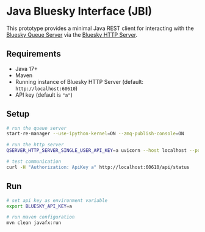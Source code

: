 
# Java Bluesky Interface (JBI)

This prototype provides a minimal Java REST client for interacting with the [Bluesky Queue Server](https://blueskyproject.io/bluesky-queueserver/) via the [Bluesky HTTP Server](https://blueskyproject.io/bluesky-httpserver/).

## Requirements

- Java 17+
- Maven
- Running instance of Bluesky HTTP Server (default: `http://localhost:60610`)
- API key (default is `"a"`)

## Setup

   ```sh
   # run the queue server
   start-re-manager --use-ipython-kernel=ON --zmq-publish-console=ON

   # run the http server
   QSERVER_HTTP_SERVER_SINGLE_USER_API_KEY=a uvicorn --host localhost --port 60610 bluesky_httpserver.server:app 

   # test communication
   curl -H "Authorization: ApiKey a" http://localhost:60610/api/status
   ```

## Run

   ```sh
   # set api key as environment variable
   export BLUESKY_API_KEY=a
   
   # run maven configuration
   mvn clean javafx:run
   ```